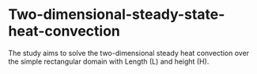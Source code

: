 # Two-dimensional-steady-state-heat-convection
The study aims to solve the two-dimensional steady heat convection over the simple rectangular domain with Length (L) and height (H).
